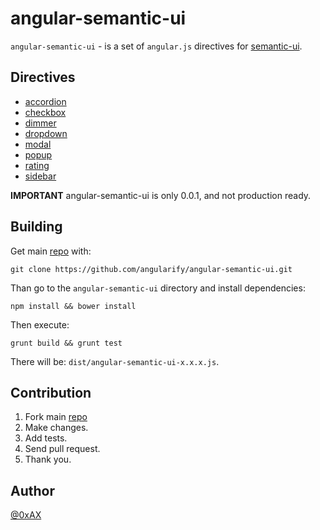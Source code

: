 angular-semantic-ui
======================

`angular-semantic-ui` - is a set of `angular.js` directives for [semantic-ui](http://semantic-ui.com/).

Directives
----------------------

  * [accordion](https://github.com/angularify/angular-semantic-ui/tree/master/src/accordion)
  * [checkbox](https://github.com/angularify/angular-semantic-ui/tree/master/src/checkbox)
  * [dimmer](https://github.com/angularify/angular-semantic-ui/tree/master/src/dimmer)
  * [dropdown](https://github.com/angularify/angular-semantic-ui/tree/master/src/dropdown)
  * [modal](https://github.com/angularify/angular-semantic-ui/tree/master/src/modal)
  * [popup](https://github.com/angularify/angular-semantic-ui/tree/master/src/popup)
  * [rating](https://github.com/angularify/angular-semantic-ui/tree/master/src/rating)
  * [sidebar](https://github.com/angularify/angular-semantic-ui/tree/master/src/sidebar)

**IMPORTANT** angular-semantic-ui is only 0.0.1, and not production ready.

Building
----------------------

Get main [repo](https://github.com/angularify/angular-semantic-ui) with:

```
git clone https://github.com/angularify/angular-semantic-ui.git
```

Than go to the `angular-semantic-ui` directory and install dependencies:

```
npm install && bower install
```

Then execute:

```
grunt build && grunt test
```

There will be: `dist/angular-semantic-ui-x.x.x.js`.

Contribution
----------------------

 1. Fork main [repo](https://github.com/angularify/angular-semantic-ui)
 2. Make changes.
 3. Add tests.
 4. Send pull request.
 5. Thank you.

Author
----------------------

[@0xAX](https://twitter.com/0xAX)
